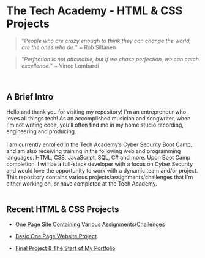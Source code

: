 # The Tech Academy - HTML & CSS Projects

>"*People who are crazy enough to think they can change the world, are the ones who do.*"  ~ Rob Siltanen

>"*Perfection is not attainable, but if we chase perfection, we can catch excellence.*"  ~ Vince Lombardi
<br>

## A Brief Intro

Hello and thank you for visiting my repository! I'm an entrepreneur who loves all things tech! As an accomplished musician and songwriter, when I'm not writing code, you'll often find me in my home studio recording, engineering and producing.
<br>
<br>
I am currently enrolled in the Tech Academy’s Cyber Security Boot Camp, and am also receiving training in the following web and programming languages: HTML, CSS, JavaScript, SQL, C# and more. Upon Boot Camp completion, I will be a full-stack developer with a focus on Cyber Security and would love the opportunity to work with a dynamic team and/or project. This repository contains various projects/assignments/challenges that I'm either working on, or have completed at the Tech Academy.
<br>
<br>

## Recent HTML &amp; CSS Projects


* [One Page Site Containing Various Assignments/Challenges](https://github.com/pn-cyber/html-and-css-projects/blob/github-assignment/pp_444-460_assignment-challenges.html)

* [Basic One Page Website Project](https://github.com/pn-cyber/html-and-css-projects/tree/github-assignment/basic-html-website-project)

* [Final Project & The Start of My Portfolio](https://github.com/pn-cyber/html-and-css-projects/tree/github-assignment/Final-Project)
